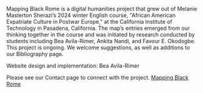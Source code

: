 Mapping Black Rome is a digital humanities project that grew out of Melanie Masterton Sherazi’s 2024 winter English course,
"African American Expatriate Culture in Postwar Europe," at the California Institute of Technology in Pasadena, California.
The map’s entries emerged from our thinking together in the course and was initiated by research conducted by students including Bea Avila-Rimer,
Ankita Nandi, and Favour E. Okodogbe. This project is ongoing. We welcome suggestions, as well as additions to our Bibliography page.

Website design and implementation: Bea Avila-Rimer

Please see our Contact page to connect with the project.
[Mapping Black Rome](https://mappingblackrome.github.io/mappingblackrome/index.html#)
